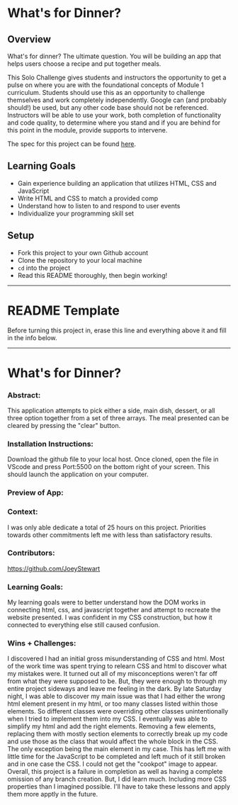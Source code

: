 # What's for Dinner?

## Overview

What's for dinner? The ultimate question. You will be building an app that helps users choose a recipe and put together meals. 

This Solo Challenge gives students and instructors the opportunity to get a pulse on where you are with the foundational concepts of Module 1 curriculum. Students should use this as an opportunity to challenge themselves and work completely independently. Google can (and probably should!) be used, but any other code base should not be referenced. Instructors will be able to use your work, both completion of functionality and code quality, to determine where you stand and if you are behind for this point in the module, provide supports to intervene.

The spec for this project can be found [here](https://frontend.turing.edu/projects/module-1/dinner.html). 

## Learning Goals

- Gain experience building an application that utilizes HTML, CSS and JavaScript
- Write HTML and CSS to match a provided comp
- Understand how to listen to and respond to user events
- Individualize your programming skill set

## Setup

- Fork this project to your own Github account
- Clone the repository to your local machine
- `cd` into the project
- Read this README thoroughly, then begin working!

______________________________________________________  
# README Template  
Before turning this project in, erase this line and everything above it and fill in the info below.  
______________________________________________________  

# What's for Dinner? 

### Abstract:
This application attempts to pick either a side, main dish, dessert, or all three option together from a set of three arrays. The meal presented can be cleared by pressing the "clear" button. 

### Installation Instructions:
Download the github file to your local host. Once cloned, open the file in VScode and press Port:5500 on the bottom right of your screen. This should launch the application on your computer. 

### Preview of App:
[//]: <> (Provide ONE gif or screenshot of your application - choose the "coolest" piece of functionality to show off.)

### Context:
I was only able dedicate a total of 25 hours on this project. Priorities towards other commitments left me with less than satisfactory results.

### Contributors:
https://github.com/JoeyStewart

### Learning Goals:
My learning goals were to better understand how the DOM works in connecting html, css, and javascript together and attempt to recreate the website presented. I was confident in my CSS construction, but how it connected to everything else still caused confusion. 

### Wins + Challenges:
I discovered I had an initial gross misunderstanding of CSS and html. Most of the work time was spent trying to relearn CSS and html to discover what my mistakes were. It turned out all of my misconceptions weren't far off from what they were supposed to be. But, they were enough to through my entire project sideways and leave me feeling in the dark. By late Saturday night, I was able to discover my main issue was that I had either the wrong html element present in my html, or too many classes listed within those elements. So different classes were overriding other classes unintentionally when I tried to implement them into my CSS. I eventually was able to simplify my html and add the right elements. Removing a few elements, replacing them with mostly section elements to correctly break up my code and use those as the class that would affect the whole block in the CSS. The only exception being the main element in my case. This has left me with little time for the JavaScript to be completed and left much of it still broken and in one case the CSS. I could not get the "cookpot" image to appear. Overall, this project is a failure in completion as well as having a complete omission of any branch creation. But, I did learn much. Including more CSS properties than I imagined possible. I'll have to take these lessons and apply them more apptly in the future.  
